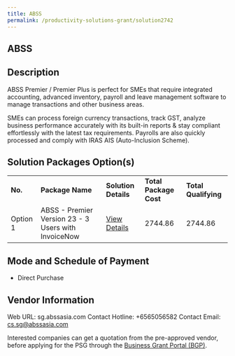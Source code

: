 ```yaml
---
title: ABSS
permalink: /productivity-solutions-grant/solution2742
---
```


## ABSS

## Description

ABSS Premier / Premier Plus is perfect for SMEs that require integrated accounting, advanced inventory, payroll and leave management software to manage transactions and other business areas.  

SMEs can process foreign currency transactions, track GST, analyze business performance accurately with its built-in reports & stay compliant effortlessly with the latest tax requirements. Payrolls are also quickly processed and comply with IRAS AIS (Auto-Inclusion Scheme).

## Solution Packages Option(s)

<table>
<tr>
<td><b>No.</b></td>
<td><b>Package Name</b></td>
<td><b>Solution Details</b></td>
<td><b>Total Package Cost</b></td>
<td><b>Total Qualifying</b></td>
</tr>
<tr>
<td>Option 1</td>
<td>ABSS - Premier Version 23 - 3 Users with InvoiceNow</td>
<td><a href='https://www.gobusiness.gov.sg/images/psg/Asian_Business_20210432_Desensitised_Annex_3_Part_2.pdf'>View Details</a></td>
<td>2744.86</td>
<td>2744.86</td>
</tr>
</table>

## Mode and Schedule of Payment

 - Direct Purchase

## Vendor Information

 Web URL: sg.abssasia.com 
Contact Hotline: +6565056582 
Contact Email: cs.sg@abssasia.com 


Interested companies can get a quotation from the pre-approved vendor, before applying for the PSG through the <a href='https://www.businessgrants.gov.sg/'>Business Grant Portal (BGP)</a>.
